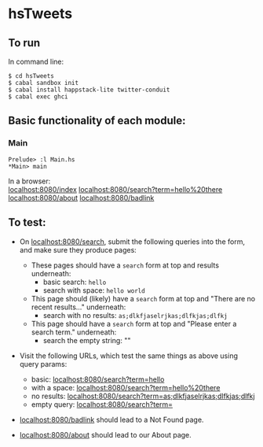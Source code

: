 # hsTweets

## To run

In command line:

```
$ cd hsTweets
$ cabal sandbox init
$ cabal install happstack-lite twitter-conduit
$ cabal exec ghci
```

## Basic functionality of each module:

### Main

```
Prelude> :l Main.hs
*Main> main
```

In a browser:  
[localhost:8080/index](localhost:8080/index)
[localhost:8080/search?term=hello%20there](localhost:8080/search?term=hello%20there)
[localhost:8080/about](localhost:8080/about)
[localhost:8080/badlink](localhost:8080/badlink)


## To test:

* On [localhost:8080/search](localhost:8080/search), submit the following queries into the form,
  and make sure they produce pages:
  * These pages should have a `search` form at top and results underneath:
    * basic search: `hello`
    * search with space: `hello world`
  * This page should (likely) have a `search` form at top and "There are no
    recent results..." underneath:
    * search with no results: `as;dlkfjaselrjkas;dlfkjas;dlfkj`
  * This page should have a `search` form at top and "Please enter a
    search term." underneath:
    * search the empty string: ""

* Visit the following URLs, which test the same things as above using
  query params:
  * basic: [localhost:8080/search?term=hello](localhost:8080/search?term=hello)
  * with a space: [localhost:8080/search?term=hello%20there](localhost:8080/search?term=hello%20there)
  * no results: [localhost:8080/search?term=as;dlkfjaselrjkas;dlfkjas;dlfkj](localhost:8080/search?term=as;dlkfjaselrjkas;dlfkjas;dlfkj)
  * empty query: [localhost:8080/search?term=](localhost:8080/search?term=)

* [localhost:8080/badlink](localhost:8080/badlink) should lead to a Not Found page.
* [localhost:8080/about](localhost:8080/about) should lead to our About page.

